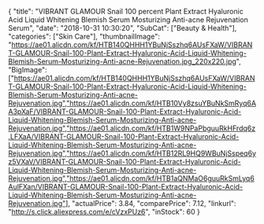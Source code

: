 {
	"title": "VIBRANT GLAMOUR Snail 100 percent Plant Extract Hyaluronic Acid Liquid Whitening Blemish Serum Mosturizing Anti-acne Rejuvenation Serum",
	"date": "2018-10-31 10:30:20",
	"SubCat": ["Beauty & Health"],
	"categories": ["Skin Care"],
	"thumbnailImage": "https://ae01.alicdn.com/kf/HTB140QHHH1YBuNjSszhq6AUsFXaW/VIBRANT-GLAMOUR-Snail-100-Plant-Extract-Hyaluronic-Acid-Liquid-Whitening-Blemish-Serum-Mosturizing-Anti-acne-Rejuvenation.jpg_220x220.jpg",
	"BigImage": ["https://ae01.alicdn.com/kf/HTB140QHHH1YBuNjSszhq6AUsFXaW/VIBRANT-GLAMOUR-Snail-100-Plant-Extract-Hyaluronic-Acid-Liquid-Whitening-Blemish-Serum-Mosturizing-Anti-acne-Rejuvenation.jpg","https://ae01.alicdn.com/kf/HTB10Vy8zsuYBuNkSmRyq6AA3pXaF/VIBRANT-GLAMOUR-Snail-100-Plant-Extract-Hyaluronic-Acid-Liquid-Whitening-Blemish-Serum-Mosturizing-Anti-acne-Rejuvenation.jpg","https://ae01.alicdn.com/kf/HTB1W9NPaPbguuRkHFrdq6z.LFXaA/VIBRANT-GLAMOUR-Snail-100-Plant-Extract-Hyaluronic-Acid-Liquid-Whitening-Blemish-Serum-Mosturizing-Anti-acne-Rejuvenation.jpg","https://ae01.alicdn.com/kf/HTB12RL9HQ9WBuNjSspeq6yz5VXaV/VIBRANT-GLAMOUR-Snail-100-Plant-Extract-Hyaluronic-Acid-Liquid-Whitening-Blemish-Serum-Mosturizing-Anti-acne-Rejuvenation.jpg","https://ae01.alicdn.com/kf/HTB1aQNMaO6guuRkSmLyq6AulFXan/VIBRANT-GLAMOUR-Snail-100-Plant-Extract-Hyaluronic-Acid-Liquid-Whitening-Blemish-Serum-Mosturizing-Anti-acne-Rejuvenation.jpg"],
	"actualPrice": 3.84,
	"comparePrice": 7.12,
	"linkurl": "http://s.click.aliexpress.com/e/cVzxPUz6",
	"inStock": 60
}
